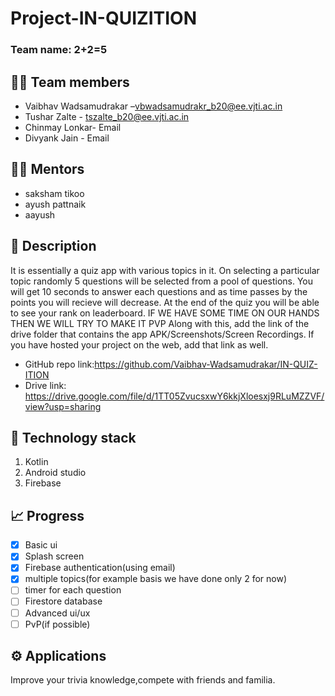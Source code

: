 # Project-IN-QUIZITION
		
### Team name: 2+2=5
		
## 👨‍💻 Team members
* Vaibhav Wadsamudrakar –vbwadsamudrakr_b20@ee.vjti.ac.in
* Tushar Zalte - tszalte_b20@ee.vjti.ac.in
* Chinmay Lonkar- Email
* Divyank Jain - Email
		

## 👨‍🏫 Mentors
* saksham tikoo
* ayush pattnaik
* aayush 
		

## 📝 Description
It is essentially a quiz app with various topics in it. On selecting a particular topic randomly 5 questions will be selected from a pool of questions.
You will get 10 seconds to answer each questions and as time passes by the points you will recieve will decrease. At the end of the quiz you will be able to see your rank on leaderboard.
IF WE HAVE SOME TIME ON OUR HANDS THEN WE WILL TRY TO MAKE IT PVP
Along with this, add the link of the drive folder that contains the app APK/Screenshots/Screen Recordings. If you have hosted your project on the web, add that link as well.
* GitHub repo link:https://github.com/Vaibhav-Wadsamudrakar/IN-QUIZ-ITION
* Drive link: https://drive.google.com/file/d/1TT05ZvucsxwY6kkjXloesxj9RLuMZZVF/view?usp=sharing

## 🧰 Technology stack
1. Kotlin
2. Android studio
3. Firebase
 	
## 📈 Progress
- [x] Basic ui
- [x] Splash screen 
- [x] Firebase authentication(using email)
- [x] multiple topics(for example basis we have done only 2 for now) 
- [ ] timer for each question
- [ ] Firestore database 
- [ ] Advanced ui/ux
- [ ] PvP(if possible)
		
## ⚙️ Applications
Improve your trivia knowledge,compete with friends and familia.


